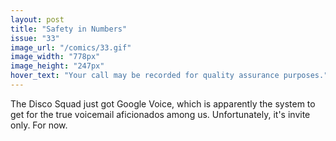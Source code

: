 ```yaml
---
layout: post
title: "Safety in Numbers"
issue: "33"
image_url: "/comics/33.gif"
image_width: "778px"
image_height: "247px"
hover_text: "Your call may be recorded for quality assurance purposes."
---
```

The Disco Squad just got Google Voice, which is apparently the system to get for the true voicemail aficionados among us. Unfortunately, it's invite only. For now.
